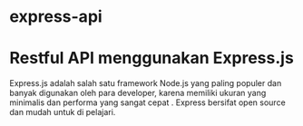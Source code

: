 # express-api
# Restful API menggunakan Express.js
Express.js adalah salah satu framework Node.js yang paling populer dan banyak digunakan oleh para developer, karena memiliki ukuran yang minimalis dan performa yang sangat cepat . Express bersifat open source dan mudah untuk di pelajari.
